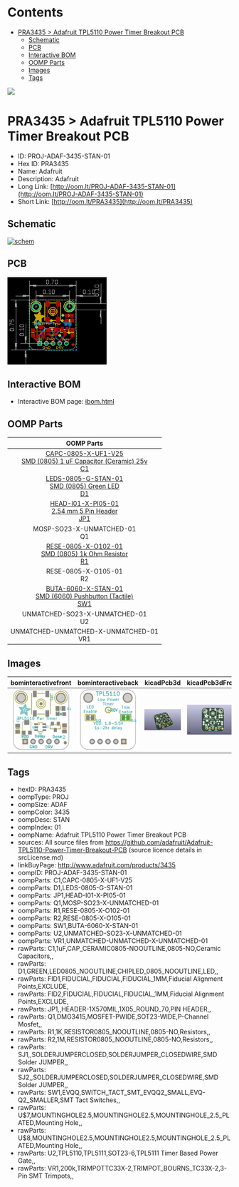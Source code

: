 



Contents
========

* [PRA3435 > Adafruit TPL5110 Power Timer Breakout PCB](#pra3435--adafruit-tpl5110-power-timer-breakout-pcb)
	* [Schematic](#schematic)
	* [PCB](#pcb)
	* [Interactive BOM](#interactive-bom)
	* [OOMP Parts](#oomp-parts)
	* [Images](#images)
	* [Tags](#tags)
  
![][im]
# PRA3435 > Adafruit TPL5110 Power Timer Breakout PCB

- ID: PROJ-ADAF-3435-STAN-01
- Hex ID: PRA3435
- Name: Adafruit
- Description: Adafruit
- Long Link: [http://oom.lt/PROJ-ADAF-3435-STAN-01](http://oom.lt/PROJ-ADAF-3435-STAN-01)
- Short Link: [http://oom.lt/PRA3435](http://oom.lt/PRA3435)

## Schematic
  
[![schem](eagleSchemImage.png)](eagleSchemImage.png)
## PCB
  
[![pcb](eagleImage.png)](eagleImage.png)
## Interactive BOM

- Interactive BOM page: [ibom.html](https://htmlpreview.github.io/?https://github.com/oomlout/oomlout_OOMP_projects/blob/main/PROJ-ADAF-3435-STAN-01/kicad/bom/ibom.html)

## OOMP Parts
  

|OOMP Parts|
| :---: |
|[CAPC-0805-X-UF1-V25<br> SMD (0805) 1 uF Capacitor (Ceramic) 25v<br> C1](https://github.com/oomlout/oomlout_OOMP_parts/tree/main/CAPC-0805-X-UF1-V25/)|
|[LEDS-0805-G-STAN-01<br> SMD (0805) Green LED<br> D1](https://github.com/oomlout/oomlout_OOMP_parts/tree/main/LEDS-0805-G-STAN-01/)|
|[HEAD-I01-X-PI05-01<br> 2.54 mm 5 Pin Header<br> JP1](https://github.com/oomlout/oomlout_OOMP_parts/tree/main/HEAD-I01-X-PI05-01/)|
|MOSP-SO23-X-UNMATCHED-01<BR>Q1|
|[RESE-0805-X-O102-01<br> SMD (0805) 1k Ohm Resistor<br> R1](https://github.com/oomlout/oomlout_OOMP_parts/tree/main/RESE-0805-X-O102-01/)|
|RESE-0805-X-O105-01<BR>R2|
|[BUTA-6060-X-STAN-01<br> SMD (6060) Pushbutton (Tactile)<br> SW1](https://github.com/oomlout/oomlout_OOMP_parts/tree/main/BUTA-6060-X-STAN-01/)|
|UNMATCHED-SO23-X-UNMATCHED-01<BR>U2|
|UNMATCHED-UNMATCHED-X-UNMATCHED-01<BR>VR1|

## Images
  
  

|bominteractivefront|bominteractiveback|kicadPcb3d|kicadPcb3dFront|kicadPcb3dBack|eagleImage|eagleSchemImage|pcbdraw|pcbdrawback|
| :---: | :---: | :---: | :---: | :---: | :---: | :---: | :---: | :---: |
|[![bominteractivefront](bomFront_140.png)](bomFront.png)|[![bominteractiveback](bomBack_140.png)](bomBack.png)|[![kicadPcb3d](kicadPcb3d_140.png)](kicadPcb3d.png)|[![kicadPcb3dFront](kicadPcb3dFront_140.png)](kicadPcb3dFront.png)|[![kicadPcb3dBack](kicadPcb3dBack_140.png)](kicadPcb3dBack.png)|[![eagleImage](eagleImage_140.png)](eagleImage.png)|[![eagleSchemImage](eagleSchemImage_140.png)](eagleSchemImage.png)|[![pcbdraw](pcbdraw_140.png)](pcbdraw.png)|[![pcbdrawback](pcbdrawBack_140.png)](pcbdrawBack.png)|

## Tags

- hexID: PRA3435
- oompType: PROJ
- oompSize: ADAF
- oompColor: 3435
- oompDesc: STAN
- oompIndex: 01
- oompName: Adafruit TPL5110 Power Timer Breakout PCB
- sources: All source files from https://github.com/adafruit/Adafruit-TPL5110-Power-Timer-Breakout-PCB (source licence details in srcLicense.md)
- linkBuyPage: http://www.adafruit.com/products/3435
- oompID: PROJ-ADAF-3435-STAN-01
- oompParts: C1,CAPC-0805-X-UF1-V25
- oompParts: D1,LEDS-0805-G-STAN-01
- oompParts: JP1,HEAD-I01-X-PI05-01
- oompParts: Q1,MOSP-SO23-X-UNMATCHED-01
- oompParts: R1,RESE-0805-X-O102-01
- oompParts: R2,RESE-0805-X-O105-01
- oompParts: SW1,BUTA-6060-X-STAN-01
- oompParts: U2,UNMATCHED-SO23-X-UNMATCHED-01
- oompParts: VR1,UNMATCHED-UNMATCHED-X-UNMATCHED-01
- rawParts: C1,1uF,CAP_CERAMIC0805-NOOUTLINE,0805-NO,Ceramic Capacitors,,
- rawParts: D1,GREEN,LED0805_NOOUTLINE,CHIPLED_0805_NOOUTLINE,LED,,
- rawParts: FID1,FIDUCIAL,FIDUCIAL,FIDUCIAL_1MM,Fiducial Alignment Points,EXCLUDE,
- rawParts: FID2,FIDUCIAL,FIDUCIAL,FIDUCIAL_1MM,Fiducial Alignment Points,EXCLUDE,
- rawParts: JP1,,HEADER-1X570MIL,1X05_ROUND_70,PIN HEADER,,
- rawParts: Q1,DMG3415,MOSFET-PWIDE,SOT23-WIDE,P-Channel Mosfet,,
- rawParts: R1,1K,RESISTOR0805_NOOUTLINE,0805-NO,Resistors,,
- rawParts: R2,1M,RESISTOR0805_NOOUTLINE,0805-NO,Resistors,,
- rawParts: SJ1,,SOLDERJUMPERCLOSED,SOLDERJUMPER_CLOSEDWIRE,SMD Solder JUMPER,,
- rawParts: SJ2,,SOLDERJUMPERCLOSED,SOLDERJUMPER_CLOSEDWIRE,SMD Solder JUMPER,,
- rawParts: SW1,EVQQ,SWITCH_TACT_SMT_EVQQ2_SMALL,EVQ-Q2_SMALLER,SMT Tact Switches,,
- rawParts: U$7,MOUNTINGHOLE2.5,MOUNTINGHOLE2.5,MOUNTINGHOLE_2.5_PLATED,Mounting Hole,,
- rawParts: U$8,MOUNTINGHOLE2.5,MOUNTINGHOLE2.5,MOUNTINGHOLE_2.5_PLATED,Mounting Hole,,
- rawParts: U2,TPL5110,TPL5111,SOT23-6,TPL5111 Timer Based Power Gate,,
- rawParts: VR1,200k,TRIMPOTTC33X-2,TRIMPOT_BOURNS_TC33X-2,3-Pin SMT Trimpots,,



[im]: kicadPcb3d_450.png
